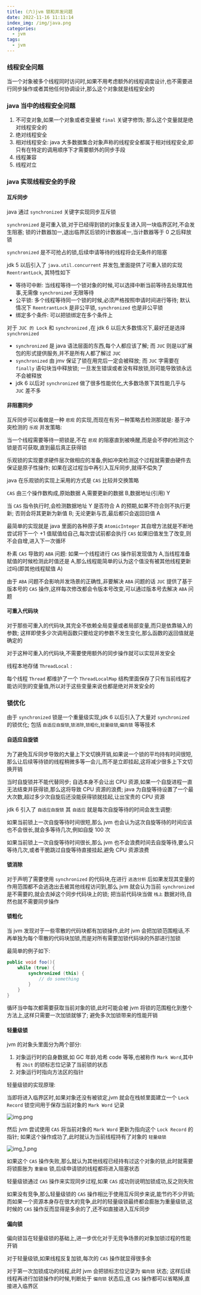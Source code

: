 ```yaml
---
title: (六)jvm 锁和并发问题
date: 2022-11-16 11:11:14
index_img: /img/java.png
categories:
  - jvm
tags:
  - jvm
---
```


### 线程安全问题

当一个对象被多个线程同时访问时,如果不用考虑额外的线程调度设计,也不需要进行同步操作或者其他任何协调设计,那么这个对象就是线程安全的

### java 当中的线程安全问题

1. 不可变对象,如果一个对象或者变量被 `final` 关键字修饰; 那么这个变量就是绝对线程安全的
2. 绝对线程安全
3. 相对线程安全: java 大多数据集合对象声称的线程安全都属于相对线程安全,即只有在特定的调用顺序下才需要额外的同步手段
4. 线程兼容
5. 线程对立

### java 实现线程安全的手段

#### 互斥同步

java 通过 `synchronized` 关键字实现同步互斥锁

`synchronized` 是可重入锁,对于已经得到锁的对象反复进入同一块临界区时,不会发生阻塞; 锁的计数器加一,退出临界区后锁的计数器减一,当计数器等于 0 之后释放锁

`synchronized` 是不可抢占的锁,后续申请等待的线程将会无条件的阻塞

jdk 5 以后引入了 `java.util.concurrent` 并发包,里面提供了可重入锁的实现 `ReentrantLock`, 其特性如下

* 等待可中断: 当线程等待一个锁对象的时候,可以选择中断当前等待去处理其他事,无需像 `synchronized` 无限等待
* 公平锁: 多个线程等待同一个锁的时候,必须严格按照申请时间进行等待; 默认情况下 `ReentrantLock` 是非公平锁, `synchronized` 也是非公平锁
* 绑定多个条件: 可以把锁绑定在多个条件上

对于 `JUC 的 Lock` 和 `synchronized` ,在 jdk 6 以后大多数情况下,最好还是选择 `synchronized`

* `synchronized` 是 java 语法层面的东西,每个人都应该了解; 而 `JUC` 则是以扩展包的形式提供服务,并不是所有人都了解过 `JUC`
* `synchronized` 由 jmv 保证了锁在用完后一定会被释放; 而 `JUC` 字需要在 `finally` 语句块当中释放锁; 一旦发生错误或者没有释放锁,则可能导致锁永远不会被释放
* jdk 6 以后对 `synchronized` 做了很多性能优化,大多数场景下其性能几乎与 `JUC` 差不多

#### 非阻塞同步

互斥同步可以看做是一种 `悲观` 的实现,而现在有另一种策略去检测那就是: 基于冲突检测的 `乐观` 并发策略:

当一个线程需要等待一把锁是,不在 `悲观` 的阻塞直到被唤醒,而是会不停的检测这个锁是否可获取,直到最后真正获得锁

乐观锁的实现要求硬件层次做相应的准备,例如冲突检测这个过程就需要由硬件去保证是原子性操作; 如果在这过程当中再引入互斥同步,就得不偿失了

java 在乐观锁的实现上采用的方式是 `CAS` 比较并交换策略

`CAS` 由三个操作数构成,原始数据 A,需要更新的数据 B,数据地址(引用) Y

当 `CAS` 指令执行时,会检测数据地址 Y 是否符合 A 的预期,如果不符合则不执行更新; 否则会将其更新为新值 B; 无论更新与否,最后都只会返回旧值 A

最简单的实现就是 java 里面的各种原子类 `AtomicInteger` 其自增方法就是不断地尝试将下一个 +1 值赋值给自己,每次尝试前都会执行 `CAS` 如果旧值发生了改变,则不会自增,进入下一次循环

朴素 `CAS` 导致的 `ABA` 问题: 如果一个线程进行 `CAS` 操作前发现值为 A,当线程准备赋值的时候检测此时值还是 A,那么线程能简单的认为这个值没有被其他线程更新过吗(即其他线程赋值 A)

由于 `ABA` 问题不会影响并发场景的正确性,非要解决 `ABA` 问题的话 `JUC` 提供了基于版本号的 `CAS` 操作,这样每次修改都会令版本号改变,可以通过版本号去解决 `ABA` 问题

#### 可重入代码块

对于那些可重入的代码块,其完全不依赖全局变量或者局部变量,而只是依靠输入的参数; 这样即使多少次调用函数只要给定的参数不发生变化,那么函数的返回值就是确定的

对于这种可重入的代码块,不需要使用额外的同步操作就可以实现并发安全

线程本地存储 `ThreadLocal` :

每个线程 `Thread` 都维护了一个 `ThreadLocalMap` 结构里面保存了只有当前线程才能访问到的变量值,所以对于这些变量来说也都是绝对并发安全的

### 锁优化

由于 `synchronized` 锁是一个重量级实现,jdk 6 以后引入了大量对 `synchronized` 的锁优化; 包括 `自适应自旋锁`,`锁消除`,`锁粗化`,`轻量级锁`,`偏向锁` 等等技术

#### 自适应自旋锁

为了避免互斥同步导致的大量上下文切换开销,如果说一个锁的平均持有时间很短,那么让后续等待锁的线程稍微多等一会儿,而不是立即挂起,这将减少很多上下文切换开销

当时自旋锁并不能代替同步; 自选本身不会让出 CPU 资源,如果一个自旋进程一直无法结束并获得锁,那么这将导致 CPU 资源的浪费; java 为自旋等待设置了一个最大次数,超过多少次自旋后还没能获得锁就挂起,让出宝贵的 CPU 资源

jdk 6 引入了 `自适应自旋锁` 其 `自适应` 就是每次自旋等待的时间会发生调整:

如果当前锁上一次自旋等待时间很短,那么 jvm 也会认为这次自旋等待的时间应该也不会很长,就会多等待几次,例如自旋 100 次

如果当前锁上一次自旋等待时间很长,那么 jvm 也不会浪费时间去自旋等待,要么只等待几次,或者干脆跳过自旋等待直接挂起,避免 CPU 资源浪费

#### 锁消除

对于声明了需要使用 `synchronized` 的代码块,在进行 `逃逸分析` 后如果发现其变量的作用范围都不会逃逸出去被其他线程访问到,那么 jvm 就会认为当前 `synchronized` 是不需要的,就会去掉这个同步代码块上的锁; 把当前代码块当做 `栈上` 数据对待,自然也就不需要同步操作

#### 锁粗化

当 jvm 发现对于一些零散的代码块都有加锁操作,此时 jvm 会把加锁范围粗话,不再单独为每个零散的代码块加锁,而是对所有需要加锁代码块的外部进行加锁

最简单的例子如下:

```java
public void foo(){
    while (true) {
        synchronized (this) {
            // do something
        }
    }
}
```

循环当中每次都需要获取当前对象的锁,此时可能会被 jvm 将锁的范围粗化到整个方法上,这样只需要一次加锁就够了; 避免多次加锁带来的性能开销

#### 轻量级锁

jvm 的对象头里面分为两个部分: 
1. 对象运行时的自身数据,如 GC 年龄,哈希 code 等等,也被称作 `Mark Word`,其中有 `2bit` 的锁标志位记录了当前锁的状态
2. 对象运行时指向方法区的指针

轻量级锁的实现原理:

当即将进入临界区时,如果对象还没有被锁定,jvm 就会在栈帧里面建立一个 `Lock Record` 锁空间用于保存当前对象的 `Mark Word` 记录

![img.png](https://tva1.sinaimg.cn/large/008vK57jgy1h86y0v7l8oj30s30d3q5b.jpg)

然后 jvm 尝试使用 `CAS` 将当前对象的 `Mark Word` 更新为指向这个 `Lock Record` 的指针; 如果这个操作成功了,此时就认为当前线程持有了对象的 `轻量级锁`

![img_1.png](https://tva1.sinaimg.cn/large/008vK57jgy1h86y0zxy5bj30om0g9ju2.jpg)

如果这个 `CAS` 操作失败,那么就认为其他线程已经持有过这个对象的锁,此时就需要将锁膨胀为 `重量级` 锁,后续申请锁的线程都将进入阻塞状态

轻量级锁通过 `CAS` 操作来实现同步过程,如果 `CAS` 成功则说明加锁成功,反之则失败

如果没有竞争,那么轻量级锁的 `CAS` 操作相比于使用互斥同步来说,能节约不少开销; 而如果一个资源本身存在很大的竞争,此时的轻量级锁最终都会膨胀为重量级锁,这时候的 `CAS` 操作反而显得是多余的了,还不如直接进入互斥同步

#### 偏向锁

偏向锁旨在轻量级锁的基础上,进一步优化对于无竞争场景的对象加锁过程的性能开销

对于轻量级锁,如果线程反复加锁,每次的 `CAS` 操作就显得很多余

对于第一次加锁成功的线程,此时 jvm 会把锁标志位记录为 `偏向锁` 状态; 这样后续线程再进行加锁操作的时候,判断处于 `偏向锁` 状态后,连 `CAS` 操作都可以省略掉,直接进入临界区